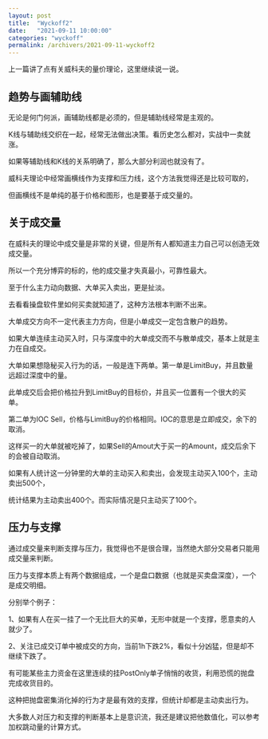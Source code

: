 ```yaml
---
layout: post
title:  "Wyckoff2"
date:   "2021-09-11 10:00:00"
categories: "wyckoff"
permalink: /archivers/2021-09-11-wyckoff2
---
```



上一篇讲了点有关威科夫的量价理论，这里继续说一说。


## 趋势与画辅助线

无论是何门何派，画辅助线都是必须的，但是辅助线经常是主观的。

K线与辅助线交织在一起，经常无法做出决策。看历史怎么都对，实战中一卖就涨。

如果等辅助线和K线的关系明确了，那么大部分利润也就没有了。

威科夫理论中经常画横线作为支撑和压力线，这个方法我觉得还是比较可取的，

但画横线不是单纯的基于价格和图形，也是要基于成交量的。


## 关于成交量

在威科夫的理论中成交量是非常的关键，但是所有人都知道主力自己可以创造无效成交量。

所以一个充分博弈的标的，他的成交量才失真最小，可靠性最大。

至于什么主力动向数据、大单买入卖出，更是扯淡。

去看看操盘软件里如何买卖就知道了，这种方法根本判断不出来。

大单成交方向不一定代表主力方向，但是小单成交一定包含散户的趋势。

如果大单连续主动买入时，只与深度中的大单成交而不与散单成交，基本上就是主力在自成交。

大单如果想隐秘买入行为的话，一般是连下两单。第一单是LimitBuy，并且数量远超过深度中的量。

此单成交后会把价格拉升到LimitBuy的目标价，并且买一位置有一个很大的买单。

第二单为IOC Sell，价格与LimitBuy的价格相同。IOC的意思是立即成交，余下的取消。

这样买一的大单就被吃掉了，如果Sell的Amout大于买一的Amount，成交后余下的会被自动取消。

如果有人统计这一分钟里的大单的主动买入和卖出，会发现主动买入100个，主动卖出500个，

统计结果为主动卖出400个。而实际情况是只主动买了100个。


## 压力与支撑

通过成交量来判断支撑与压力，我觉得也不是很合理，当然绝大部分交易者只能用成交量来判断。

压力与支撑本质上有两个数据组成，一个是盘口数据（也就是买卖盘深度），一个是成交明细。

分别举个例子：

1、如果有人在买一挂了一个无比巨大的买单，无形中就是一个支撑，愿意卖的人就少了。

2、关注已成交订单中被成交的方向，当前1h下跌2%，看似十分凶猛，但是却不继续下跌了。

有可能某些主力资金在这里连续的挂PostOnly单子悄悄的收货，利用恐慌的抛盘完成收货目的。

这种把抛盘密集消化掉的行为才是最有效的支撑，但统计却都是主动卖出行为。

大多数人对压力和支撑的判断基本上是意识流，我还是建议把他数值化，可以参考加权跳动量的计算方式。